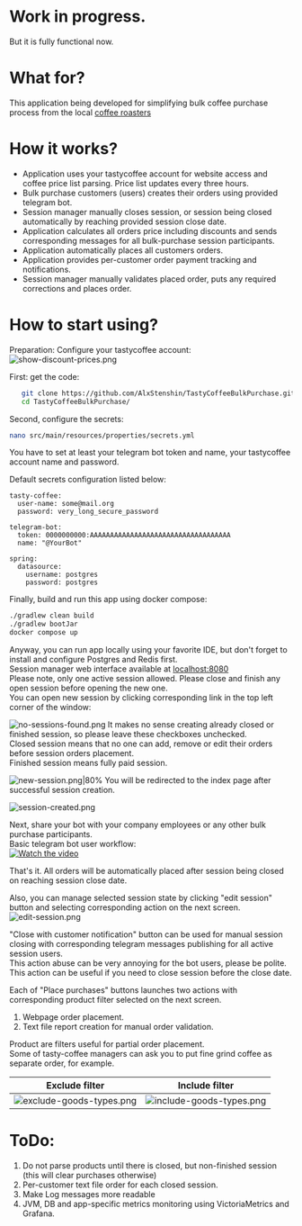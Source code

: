 # Work in progress.
   But it is fully functional now.

# What for?
This application being developed for simplifying bulk coffee purchase process from the local <a href="https://tastycoffee.ru/"> coffee roasters</a>

# How it works?
- Application uses your tastycoffee account for website access and coffee price list parsing. Price list updates every three hours.
- Bulk purchase customers (users) creates their orders using provided telegram bot.
- Session manager manually closes session, or session being closed automatically by reaching provided session close date.
- Application calculates all orders price including discounts and sends corresponding messages for all bulk-purchase session participants.
- Application automatically places all customers orders.
- Application provides per-customer order payment tracking and notifications.
- Session manager manually validates placed order, puts any required corrections and places order.

# How to start using?

Preparation: Configure your tastycoffee account:<br />
![show-discount-prices.png](assets%2Fshow-discount-prices.png)

First: get the code:
```sh
   git clone https://github.com/AlxStenshin/TastyCoffeeBulkPurchase.git
   cd TastyCoffeeBulkPurchase/
```

Second, configure the secrets:
```sh
nano src/main/resources/properties/secrets.yml
```

You have to set at least your telegram bot token and name, your tastycoffee account name and password.

Default secrets configuration listed below:
```
tasty-coffee:
  user-name: some@mail.org
  password: very_long_secure_password

telegram-bot:
  token: 0000000000:AAAAAAAAAAAAAAAAAAAAAAAAAAAAAAAAAAA
  name: "@YourBot"

spring:
  datasource:
    username: postgres
    password: postgres
```

Finally, build and run this app using docker compose:

   ```sh
   ./gradlew clean build
   ./gradlew bootJar
   docker compose up
   ```

Anyway, you can run app locally using your favorite IDE, but don't forget to install and configure Postgres and Redis first.<br />
Session manager web interface available at <a href="localhost:8080">localhost:8080</a><br />
Please note, only one active session allowed. Please close and finish any open session before opening the new one.<br />
You can open new session by clicking corresponding link in the top left corner of the window:

![no-sessions-found.png](assets%2Fno-sessions-found.png)
It makes no sense creating already closed or finished session, so please leave these checkboxes unchecked.<br />
Closed session means that no one can add, remove or edit their orders before session orders placement.<br />
Finished session means fully paid session.

![new-session.png|80%](assets%2Fnew-session.png)
You will be redirected to the index page after successful session creation.

![session-created.png](assets%2Fsession-created.png)

Next, share your bot with your company employees or any other bulk purchase participants.<br />
Basic telegram bot user workflow: <br/>
[![Watch the video](https://img.youtube.com/vi/SH17j_o1-ug/hqdefault.jpg)](https://youtu.be/SH17j_o1-ug)<br />

That's it. All orders will be automatically placed after session being closed on reaching session close date.

Also, you can manage selected session state by clicking "edit session" button and selecting corresponding action on the next screen.
![edit-session.png](assets%2Fedit-session.png)


"Close with customer notification" button can be used for manual session closing with corresponding telegram messages publishing for all active session users.<br />
This action abuse can be very annoying for the bot users, please be polite.
This action can be useful if you need to close session before the close date.

Each of "Place purchases" buttons launches two actions with corresponding product filter selected on the next screen.
1) Webpage order placement.
2) Text file report creation for manual order validation.

Product are filters useful for partial order placement.<br />
Some of tasty-coffee managers can ask you to put fine grind coffee as separate order, for example.

|                        Exclude filter                        |                        Include filter                        |
|:------------------------------------------------------------:|:------------------------------------------------------------:|
| ![exclude-goods-types.png](assets%2Fexclude-goods-types.png) | ![include-goods-types.png](assets%2Finclude-goods-types.png) |


# ToDo:
1) Do not parse products until there is closed, but non-finished session (this will clear purchases otherwise)
2) Per-customer text file order for each closed session.
3) Make Log messages more readable
4) JVM, DB and app-specific metrics monitoring using VictoriaMetrics and Grafana.
